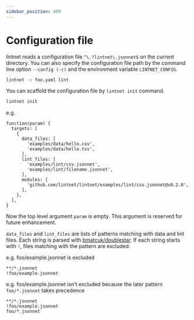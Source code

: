 ```yaml
---
sidebar_position: 400
---
```


# Configuration file

lintnet reads a configuration file `^\.?lintnet\.jsonnet$` on the current directory.
You can also specify the configuration file path by the command line option `--config (-c)` and the environment variable `LINTNET_CONFIG`.

```sh
lintnet -c foo.yaml lint
```

You can scaffold the configuration file by `lintnet init` command.

```sh
lintnet init
```

e.g.

```jsonnet
function(param) {
  targets: [
    {
      data_files: [
        'examples/data/hello.csv',
        'examples/data/hello.tsv',
      ],
      lint_files: [
        'examples/lint/csv.jsonnet',
        'examples/lint/filename.jsonnet',
      ],
      modules: [
        'github.com/lintnet/lintnet/examples/lint/csv.jsonnet@v0.2.0',
      ],
    },
  ],
}
```

Now the top level argument `param` is empty. This argument is reserved for future enhancement.

`data_files` and `lint_files` are lists of patterns matching with data and lint files.
Each string is parsed with [bmatcuk/doublestar](https://github.com/bmatcuk/doublestar).
If each string starts with `!`, files matching with the pattern are excluded.

e.g. foo/example.jsonnet is excluded

```
**/*.jsonnet
!foo/example.jsonnet
```

e.g. foo/example.jsonnet isn't excluded because the later pattern `foo/*.jsonnet` takes precedence

```
**/*.jsonnet
!foo/example.jsonnet
foo/*.jsonnet
```
